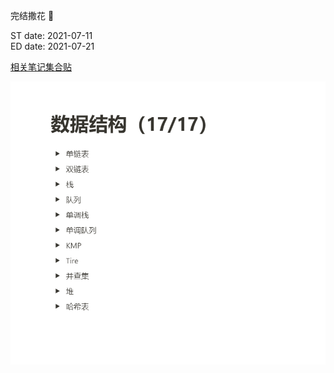 完结撒花 🍉

ST date: 2021-07-11  
ED date: 2021-07-21


[相关笔记集合贴](https://www.notion.so/fengwei2002/AcWing-2ed2f53326b049b8945f6119c83874be)


![20210721233039-2021-07-21](https://raw.githubusercontent.com/fengwei2002/Pictures_01/master/img/20210721233039-2021-07-21.png)

